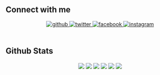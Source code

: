 


## Connect with me  
<div align="center">
<a href="https://github.com/YuYutw123" target="_blank">
<img src=https://img.shields.io/badge/github-%2324292e.svg?&style=for-the-badge&logo=github&logoColor=white alt=github style="margin-bottom: 5px;" />
</a>
<a href="https://twitter.com/@yu_yutw" target="_blank">
<img src=https://img.shields.io/badge/twitter-%2300acee.svg?&style=for-the-badge&logo=twitter&logoColor=white alt=twitter style="margin-bottom: 5px;" />
</a>
<a href="https://www.facebook.com/yuyutw.877" target="_blank">
<img src=https://img.shields.io/badge/facebook-%232E87FB.svg?&style=for-the-badge&logo=facebook&logoColor=white alt=facebook style="margin-bottom: 5px;" />
</a>
<a href="https://instagram.com/yeeeee_877" target="_blank">
<img src=https://img.shields.io/badge/instagram-%23000000.svg?&style=for-the-badge&logo=instagram&logoColor=white alt=instagram style="margin-bottom: 5px;" />
</a>  
</div>  
  

<br/>  


## Github Stats  
<div align="center">
  <img src="http://github-profile-summary-cards.vercel.app/api/cards/profile-details?username=YuYutw123&theme=github_dark" align="center" />
  <img src="http://github-profile-summary-cards.vercel.app/api/cards/repos-per-language?username=YuYutw123&theme=github_dark" align="center" />
  <img src="http://github-profile-summary-cards.vercel.app/api/cards/most-commit-language?username=YuYutw123&theme=github_dark" align="center" />
  <img src="http://github-profile-summary-cards.vercel.app/api/cards/stats?username=YuYutw123&theme=github_dark" align="center" />
  <img src="http://github-profile-summary-cards.vercel.app/api/cards/productive-time?username=YuYutw123&theme=github_dark&utcOffset=8" align="center" />
  <img src="https://github-readme-stats.vercel.app/api?username=YuYutw123&show_icons=true&count_private=true&hide_border=true" align="center" />
</div>  

<br/>  
